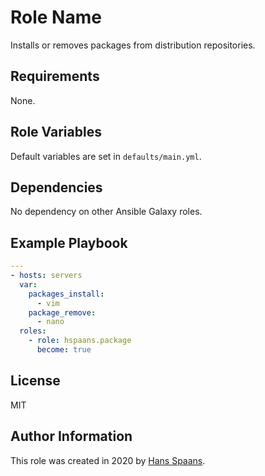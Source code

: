 # Role Name

Installs or removes packages from distribution repositories.

## Requirements

None.

## Role Variables

Default variables are set in `defaults/main.yml`.

## Dependencies

No dependency on other Ansible Galaxy roles.

## Example Playbook

```yml
---
- hosts: servers
  var:
    packages_install:
      - vim
    package_remove:
      - nano
  roles:
    - role: hspaans.package
      become: true
```

## License

MIT

## Author Information

This role was created in 2020 by [Hans Spaans](https://github.com/hspaans).
